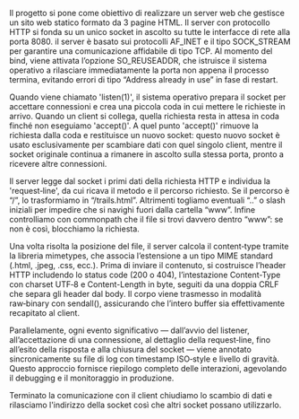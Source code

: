 
Il progetto si pone come obiettivo di realizzare un server web che 
gestisce un sito web statico formato da 3 pagine HTML. 
Il server con protocollo HTTP si fonda su un unico socket in ascolto 
su tutte le interfacce di rete alla porta 8080. il 
server è basato sui protocolli AF_INET e il tipo SOCK_STREAM per 
garantire una comunicazione affidabile di tipo TCP. Al momento del bind, 
viene attivata l’opzione SO_REUSEADDR, che istruisce il sistema 
operativo a rilasciare immediatamente la porta non appena il processo 
termina, evitando errori di tipo “Address already in use” in fase di 
restart. 

Quando viene chiamato 'listen(1)', il sistema operativo prepara il 
socket per accettare connessioni e crea una piccola coda in cui mettere 
le richieste in arrivo. Quando un client si collega, quella richiesta 
resta in attesa in coda finché non eseguiamo 'accept()'. A quel punto 
'accept()' rimuove la richiesta dalla coda e restituisce un nuovo 
socket: questo nuovo socket è usato esclusivamente per scambiare dati 
con quel singolo client, mentre il socket originale continua a rimanere 
in ascolto sulla stessa porta, pronto a ricevere altre connessioni.

Il server legge dal socket i primi dati della richiesta HTTP e individua 
la 'request‑line', da cui ricava il metodo e il percorso richiesto. Se 
il percorso è “/”, lo trasformiamo in “/trails.html”. Altrimenti 
togliamo eventuali “..” o slash iniziali per impedire che si navighi 
fuori dalla cartella “www”. Infine controlliamo con commonpath che il 
file si trovi davvero dentro “www”: se non è così, blocchiamo la 
richiesta.

Una volta risolta la posizione del file, il server calcola il 
content‑type tramite la libreria mimetypes, che associa l’estensione a 
un tipo MIME standard (.html, .jpeg, .css, ecc.). Prima di inviare il 
contenuto, si costruisce l’header HTTP includendo lo status code (200 o 
404), l’intestazione Content-Type con charset UTF‑8 e Content-Length in 
byte, seguiti da una doppia CRLF che separa gli header dal body. Il 
corpo viene trasmesso in modalità raw‑binary con sendall(), assicurando 
che l’intero buffer sia effettivamente recapitato al client.

Parallelamente, ogni evento significativo — dall’avvio del listener, 
all’accettazione di una connessione, al dettaglio della request‑line, 
fino all’esito della risposta e alla chiusura del socket — viene 
annotato sincronicamente su file di log con timestamp ISO‑style e 
livello di gravità. Questo approccio fornisce riepilogo completo delle 
interazioni, agevolando il debugging e il monitoraggio in produzione. 

Terminato la comunicazione con il client chiudiamo lo scambio di dati e rilasciamo l'indirizzo della socket così che altri socket possano utilizzarlo.

